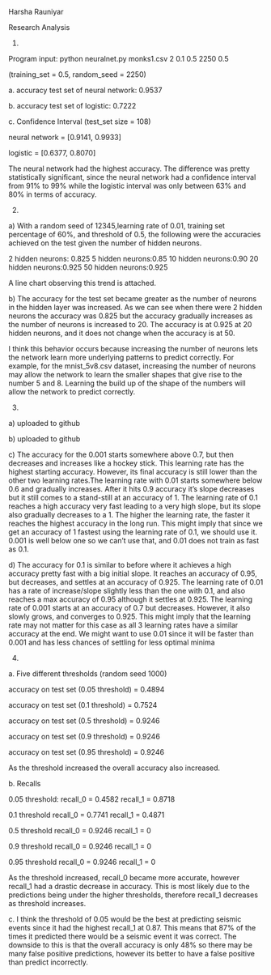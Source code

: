 Harsha Rauniyar

Research Analysis

1. 
Program input: python neuralnet.py monks1.csv 2 0.1 0.5 2250 0.5 

(training_set = 0.5, random_seed = 2250)

a. accuracy test set of neural network: 0.9537

b. accuracy test set of logistic: 0.7222

c. Confidence Interval (test_set size = 108)

neural network = [0.9141, 0.9933]

logistic = [0.6377, 0.8070]

The neural network had the highest accuracy. The difference was pretty statistically significant, since the neural network had a confidence interval from 91% to 99% while the logistic interval was only between 63% and 80% in terms of accuracy.

2.
a)
With a random seed of 12345,learning rate of 0.01, training set percentage of 60%, and threshold of 0.5, the following were the accuracies achieved on the test given the number of hidden neurons.

2 hidden neurons: 0.825
5 hidden neurons:0.85
10 hidden neurons:0.90
20 hidden neurons:0.925
50 hidden neurons:0.925

A line chart observing this trend is attached.

b) The accuracy for the test set became greater as the number of neurons in the hidden layer was increased. As we can see when there were 2 hidden neurons the accuracy was 0.825 but the accuracy gradually increases as the number of neurons is increased to 20. The accuracy is at 0.925 at 20 hidden neurons, and it does not change when the accuracy is at 50.

I think this behavior occurs because increasing the number of neurons lets the network learn more underlying patterns to predict correctly. For example, for the mnist_5v8.csv dataset, increasing the number of neurons may allow the network to learn the smaller shapes that give rise to the number 5 and 8. Learning the build up of the shape of the numbers will allow the network to predict correctly.

3.
a) uploaded to github

b) uploaded to github

c) The accuracy for the 0.001 starts somewhere above 0.7, but then decreases and increases like a hockey stick. This learning rate has the highest starting accuracy. However, its final accuracy is still lower than the other two learning rates.The learning rate with 0.01 starts somewhere below 0.6 and gradually increases. After it hits 0.9 accuracy it’s slope decreases but it still comes to a stand-still at an accuracy of 1. The learning rate of 0.1 reaches a high accuracy very fast leading to a very high slope, but its slope also gradually decreases to a 1. The higher the learning rate, the faster it reaches the highest accuracy in the long run. This might imply that since we get an accuracy of 1 fastest using the learning rate of 0.1, we should use it. 0.001  is well below one so we can’t use that, and 0.01 does not train as fast as 0.1.


d) The accuracy for 0.1 is similar to before where it achieves a high accuracy pretty fast with a big initial slope. It reaches an accuracy of 0.95, but decreases, and settles at an accuracy of 0.925. The learning rate of 0.01 has a rate of increase/slope slightly less than the one with 0.1, and also reaches a max accuracy of 0.95 although it settles at 0.925. The learning rate of 0.001 starts at an accuracy of 0.7 but decreases. However, it also slowly  grows, and converges to 0.925. This might imply that the learning rate may not matter for this case as all 3 learning rates have a similar accuracy at the end. We might want to use 0.01 since it will be faster than 0.001 and has less chances of settling for less optimal minima

4. 
a. Five different thresholds (random seed 1000)

accuracy on test set (0.05 threshold) = 0.4894

accuracy on test set (0.1 threshold) = 0.7524

accuracy on test set (0.5 threshold) = 0.9246

accuracy on test set (0.9 threshold) = 0.9246

accuracy on test set (0.95 threshold) = 0.9246

As the threshold increased the overall accuracy also increased. 

b. Recalls

0.05 threshold:
recall_0 = 0.4582
recall_1 = 0.8718

0.1 threshold
recall_0 = 0.7741
recall_1 = 0.4871

0.5 threshold 
recall_0 = 0.9246
recall_1 = 0

0.9 threshold 
recall_0 = 0.9246
recall_1 = 0

0.95 threshold 
recall_0 = 0.9246
recall_1 = 0

As the threshold increased, recall_0 became more accurate, however recall_1 had a drastic decrease in accuracy. This is most likely due to the predictions being under the higher thresholds, therefore recall_1 decreases as threshold increases.

c. I think the threshold of 0.05 would be the best at predicting seismic events since it had the highest recall_1 at 0.87. This means that 87% of the times it predicted there would be a seismic event it was correct. The downside to this is that the overall accuracy is only 48% so there may be many false positive predictions, however its better to have a false positive than predict incorrectly. 
 
